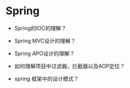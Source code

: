 # Spring

- Spring的IOC的理解？
- Spring MVC设计的理解？
- Spring APO设计的理解？
- 如何理解项目中过滤器，拦截器以及AOP定位？

- spring 框架中的设计模式？